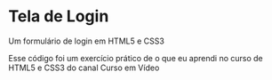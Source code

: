 # Tela de Login
 Um formulário de login em HTML5 e CSS3

 Esse código foi um exercício prático de o que eu aprendi no curso de HTML5 e CSS3 do canal Curso em Vídeo
